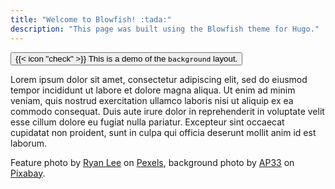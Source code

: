 ```yaml
---
title: "Welcome to Blowfish! :tada:"
description: "This page was built using the Blowfish theme for Hugo."
---
```


<div class="mb-8 text-base rounded-md bg-primary-300 dark:bg-primary-900">
  <button id="switch-layout-button" class="flex w-full px-4 py-2 text-left rounded-md hover:bg-primary-200 dark:hover:bg-primary-800 transition-colors duration-200">
    <span class="flex items-center ltr:pr-3 rtl:pl-3 text-primary-400">
      {{< icon "check" >}}
    </span>
    <span class="flex items-center justify-between grow dark:text-neutral-300">
      <span class="prose dark:prose-invert">This is a demo of the
        <code id="layout" onclick="event.stopPropagation()">background</code>&nbsp;layout.</span>
    </span>
  </button>
</div>

Lorem ipsum dolor sit amet, consectetur adipiscing elit, sed do eiusmod tempor incididunt ut labore et dolore magna aliqua. Ut enim ad minim veniam, quis nostrud exercitation ullamco laboris nisi ut aliquip ex ea commodo consequat. Duis aute irure dolor in reprehenderit in voluptate velit esse cillum dolore eu fugiat nulla pariatur. Excepteur sint occaecat cupidatat non proident, sunt in culpa qui officia deserunt mollit anim id est laborum.

Feature photo by [Ryan Lee](https://www.pexels.com/photo/delicate-white-blossoms-in-taipei-s-spring-29105640/) on [Pexels](https://www.pexels.com/@ryan-lee-706204269/), background photo by [AP33](https://pixabay.com/zh/photos/lagerstroemia-cloister-flowers-7407136/) on [Pixabay](https://pixabay.com/zh/users/ap33-6361827/).

<div class="w-full h-[120px] opacity-0 pointer-events-none"></div>
